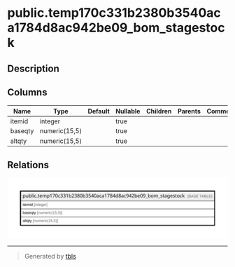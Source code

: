 # public.temp170c331b2380b3540aca1784d8ac942be09_bom_stagestock

## Description

## Columns

| Name | Type | Default | Nullable | Children | Parents | Comment |
| ---- | ---- | ------- | -------- | -------- | ------- | ------- |
| itemid | integer |  | true |  |  |  |
| baseqty | numeric(15,5) |  | true |  |  |  |
| altqty | numeric(15,5) |  | true |  |  |  |

## Relations

![er](public.temp170c331b2380b3540aca1784d8ac942be09_bom_stagestock.svg)

---

> Generated by [tbls](https://github.com/k1LoW/tbls)
